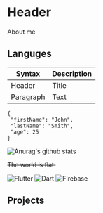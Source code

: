 # Header

About me



## Languges

| Syntax | Description |
| ----------- | ----------- |
| Header | Title |
| Paragraph | Text | 

 ```
{
  "firstName": "John",
  "lastName": "Smith",
  "age": 25
}
``` 


![Anurag's github stats](https://github-readme-stats.vercel.app/api?username=PrimalCat-Real&show_icons=true&theme=material-palenight)

~~The world is flat.~~

![Flutter](https://img.shields.io/badge/-Flutter-090909?style=for-the-badge&logo=flutter&logoColor=47C5FB)
![Dart](https://img.shields.io/badge/-Dart-090909?style=for-the-badge&logo=dart&logoColor=097CDB)
![Firebase](https://img.shields.io/badge/-Firebase-090909?style=for-the-badge&logo=firebase&logoColor=F8C52C)

## Projects
